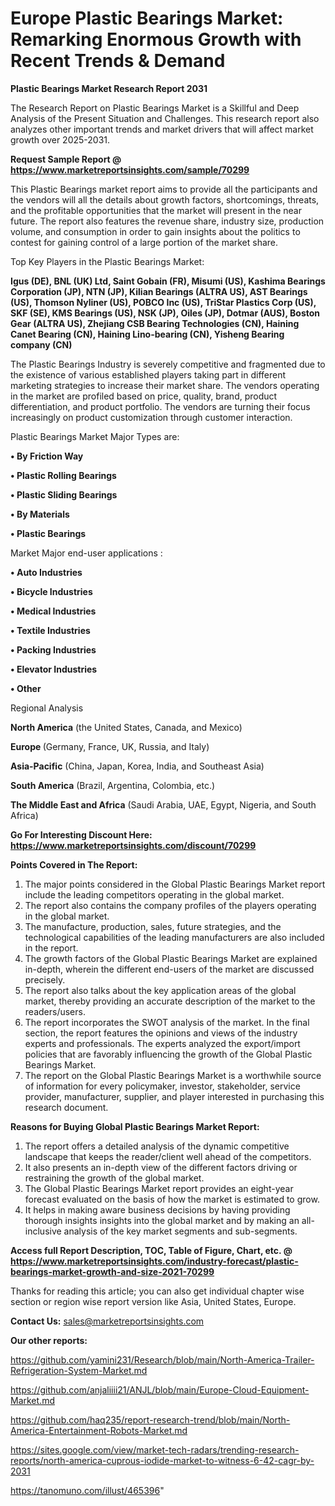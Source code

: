 # Europe Plastic Bearings Market: Remarking Enormous Growth with Recent Trends & Demand

<strong>Plastic Bearings Market Research Report 2031</strong>

The Research Report on Plastic Bearings Market is a Skillful and Deep Analysis of the Present Situation and Challenges. This research report also analyzes other important trends and market drivers that will affect market growth over 2025-2031.

<strong>Request Sample Report @ <a href=https://www.marketreportsinsights.com/sample/70299>https://www.marketreportsinsights.com/sample/70299</a></strong>

This Plastic Bearings market report aims to provide all the participants and the vendors will all the details about growth factors, shortcomings, threats, and the profitable opportunities that the market will present in the near future. The report also features the revenue share, industry size, production volume, and consumption in order to gain insights about the politics to contest for gaining control of a large portion of the market share.

Top Key Players in the Plastic Bearings Market:

<strong>Igus (DE), BNL (UK) Ltd, Saint Gobain (FR), Misumi (US), Kashima Bearings Corporation (JP), NTN (JP), Kilian Bearings (ALTRA US), AST Bearings (US), Thomson Nyliner (US), POBCO Inc (US), TriStar Plastics Corp (US), SKF (SE), KMS Bearings (US), NSK (JP), Oiles (JP), Dotmar (AUS), Boston Gear (ALTRA US), Zhejiang CSB Bearing Technologies (CN), Haining Canet Bearing (CN), Haining Lino-bearing (CN), Yisheng Bearing company (CN)</strong>

The Plastic Bearings Industry is severely competitive and fragmented due to the existence of various established players taking part in different marketing strategies to increase their market share. The vendors operating in the market are profiled based on price, quality, brand, product differentiation, and product portfolio. The vendors are turning their focus increasingly on product customization through customer interaction.

Plastic Bearings Market Major Types are:

<strong>• By Friction Way

• Plastic Rolling Bearings

• Plastic Sliding Bearings

• By Materials

• Plastic Bearings</strong>

Market Major end-user applications :

<strong>• Auto Industries

• Bicycle Industries

• Medical Industries

• Textile Industries

• Packing Industries

• Elevator Industries

• Other</strong>

Regional Analysis

</u><strong><b>North America</b></strong> (the United States, Canada, and Mexico)

<strong><b>Europe </b></strong>(Germany, France, UK, Russia, and Italy)

<strong><b>Asia-Pacific</b></strong> (China, Japan, Korea, India, and Southeast Asia)

<strong><b>South America</b></strong> (Brazil, Argentina, Colombia, etc.)

<strong><b>The Middle East and Africa</b></strong> (Saudi Arabia, UAE, Egypt, Nigeria, and South Africa)

<strong>Go For Interesting Discount Here: <a href=https://www.marketreportsinsights.com/discount/70299>https://www.marketreportsinsights.com/discount/70299</a></strong>

<strong>Points Covered in The Report:</strong>
<ol>
  <li>The major points considered in the Global Plastic Bearings Market report include the leading competitors operating in the global market.</li>
  <li>The report also contains the company profiles of the players operating in the global market.</li>
  <li>The manufacture, production, sales, future strategies, and the technological capabilities of the leading manufacturers are also included in the report.</li>
  <li>The growth factors of the Global Plastic Bearings Market are explained in-depth, wherein the different end-users of the market are discussed precisely.</li>
  <li>The report also talks about the key application areas of the global market, thereby providing an accurate description of the market to the readers/users.</li>
  <li>The report incorporates the SWOT analysis of the market. In the final section, the report features the opinions and views of the industry experts and professionals. The experts analyzed the export/import policies that are favorably influencing the growth of the Global Plastic Bearings Market.</li>
  <li>The report on the Global Plastic Bearings Market is a worthwhile source of information for every policymaker, investor, stakeholder, service provider, manufacturer, supplier, and player interested in purchasing this research document.</li>
</ol>
<strong>Reasons for Buying Global Plastic Bearings Market Report:</strong>

<ol>
  <li>The report offers a detailed analysis of the dynamic competitive landscape that keeps the reader/client well ahead of the competitors.</li>
  <li>It also presents an in-depth view of the different factors driving or restraining the growth of the global market.</li>
  <li>The Global Plastic Bearings Market report provides an eight-year forecast evaluated on the basis of how the market is estimated to grow.</li>
  <li>It helps in making aware business decisions by having providing thorough insights insights into the global market and by making an all-inclusive analysis of the key market segments and sub-segments.</li>
</ol>
<strong>Access full Report Description, TOC, Table of Figure, Chart, etc. @ <a href=https://www.marketreportsinsights.com/industry-forecast/plastic-bearings-market-growth-and-size-2021-70299>https://www.marketreportsinsights.com/industry-forecast/plastic-bearings-market-growth-and-size-2021-70299</a></strong>


Thanks for reading this article; you can also get individual chapter wise section or region wise report version like Asia, United States, Europe.

<strong>Contact Us:</strong>
sales@marketreportsinsights.com

<strong>Our other reports:</strong>

<a href=https://github.com/yamini231/Research/blob/main/North-America-Trailer-Refrigeration-System-Market.md>https://github.com/yamini231/Research/blob/main/North-America-Trailer-Refrigeration-System-Market.md</a>

<a href=https://github.com/anjaliiii21/ANJL/blob/main/Europe-Cloud-Equipment-Market.md>https://github.com/anjaliiii21/ANJL/blob/main/Europe-Cloud-Equipment-Market.md</a>

<a href=https://github.com/haq235/report-research-trend/blob/main/North-America-Entertainment-Robots-Market.md>https://github.com/haq235/report-research-trend/blob/main/North-America-Entertainment-Robots-Market.md</a>

<a href=https://sites.google.com/view/market-tech-radars/trending-research-reports/north-america-cuprous-iodide-market-to-witness-6-42-cagr-by-2031>https://sites.google.com/view/market-tech-radars/trending-research-reports/north-america-cuprous-iodide-market-to-witness-6-42-cagr-by-2031</a>

<a href=https://tanomuno.com/illust/465396>https://tanomuno.com/illust/465396</a>"

